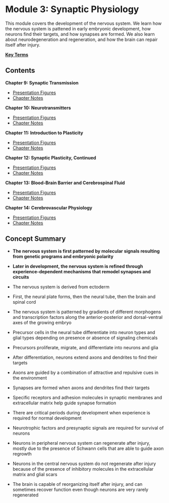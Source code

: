 # Module 3: Synaptic Physiology

This module covers the development of the nervous system. We learn how the nervous system is pattened in early embryonic development, how neurons find their targets, and how synapses are formed. We also learn about neurodegeneration and regeneration, and how the brain can repair itself after injury.

[**Key Terms**](3_key_terms.csv)

## Contents

**Chapter 9: Synaptic Transmission** 

- [Presentation Figures](./Chapter_9/Chapter_9_presentation.pdf) 
- [Chapter Notes](./Chapter_9/9_chapter_notes.md) 

**Chapter 10: Neurotransmitters**

- [Presentation Figures](./Chapter_10/Chapter_10_presentation.pdf) 
- [Chapter Notes](./Chapter_10/10_chapter_notes.md) 

**Chapter 11: Introduction to Plasticity** 

- [Presentation Figures](./Chapter_11/Chapter_11_presentation.pdf) 
- [Chapter Notes](./Chapter_7/7_chapter_notes.md) 

**Chapter 12: Synaptic Plasticity, Continued** 

- [Presentation Figures](./Chapter_12/Chapter_12_presentation.pdf) 
- [Chapter Notes](./Chapter_12/12_chapter_notes.md) 

**Chapter 13: Blood-Brain Barrier and Cerebrospinal Fluid** 

- [Presentation Figures](./Chapter_13/Chapter_13_presentation.pdf) 
- [Chapter Notes](./Chapter_13/13_chapter_notes.md) 

**Chapter 14: Cerebrovascular Physiology** 

- [Presentation Figures](./Chapter_14/Chapter_14_presentation.pdf) 
- [Chapter Notes](./Chapter_14/14_chapter_notes.md) 


## Concept Summary

- **The nervous system is first patterned by molecular signals resulting from genetic programs and embryonic polarity**

- **Later in development, the nervous system is refined through experience-dependent mechanisms that remodel synapses and circuits**

- The nervous system is derived from ectoderm

- First, the neural plate forms, then the neural tube, then the brain and spinal cord

- The nervous system is patterned by gradients of different morphogens and transcription factors along the anterior-posterior and dorsal-ventral axes of the growing embryo

- Precursor cells in the neural tube differentiate into neuron types and glial types depending on presence or absence of signaling chemicals

- Precursors proliferate, migrate, and differentiate into neurons and glia

- After differentiation, neurons extend axons and dendrites to find their targets

- Axons are guided by a combination of attractive and repulsive cues in the environment

- Synapses are formed when axons and dendrites find their targets

- Specific receptors and adhesion molecules in synaptic membranes and extracellular matrix help guide synapse formation

- There are critical periods during development when experience is required for normal development

- Neurotrophic factors and presynaptic signals are required for survival of neurons

- Neurons in peripheral nervous system can regenerate after injury, mostly due to the presence of Schwann cells that are able to guide axon regrowth

- Neurons in the central nervous system do not regenerate after injury because of the presence of inhibitory molecules in the extracellular matrix and glial scars

- The brain is capable of reorganizing itself after injury, and can sometimes recover function even though neurons are very rarely regenerated

